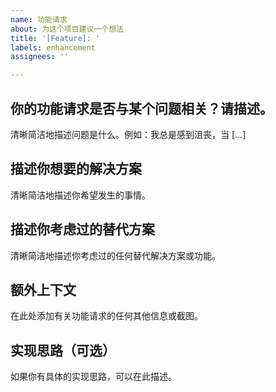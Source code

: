 ```yaml
---
name: 功能请求
about: 为这个项目建议一个想法
title: '[Feature]: '
labels: enhancement
assignees: ''

---
```


## 你的功能请求是否与某个问题相关？请描述。
清晰简洁地描述问题是什么。例如：我总是感到沮丧，当 [...]

## 描述你想要的解决方案
清晰简洁地描述你希望发生的事情。

## 描述你考虑过的替代方案
清晰简洁地描述你考虑过的任何替代解决方案或功能。

## 额外上下文
在此处添加有关功能请求的任何其他信息或截图。

## 实现思路（可选）
如果你有具体的实现思路，可以在此描述。